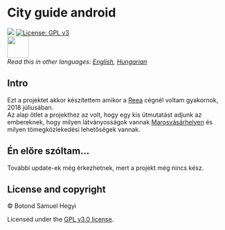 # City guide android
![](https://img.shields.io/badge/updated-july-yellow.svg)
[![License: GPL v3](https://img.shields.io/badge/License-GPL%20v3-blue.svg)](https://www.gnu.org/licenses/gpl-3.0) <br/>
<img src="https://github.com/konpa/devicon/blob/master/icons/android/android-plain-wordmark.svg" height=50> <br/>
*Read this in other languages: [English](README.md), [Hungarian](README.hu.md)* <br/>

## Intro
Ezt a projektet akkor készítettem amikor a [Reea](https://www.reea.net/) cégnél voltam gyakornok, 2018 júliusában.<br/>
Az alap ötlet a projekthez az volt, hogy egy kis útmutatást adjunk az embereknek, hogy milyen látványosságok vannak [Marosvásárhelyen](https://goo.gl/KNqWK5) és milyen tömegközlekedési lehetőségek vannak.

## Én előre szóltam...
További update-ek még érkezhetnek, mert a projekt még nincs kész. <br/>


## License and copyright
© Botond Sámuel Hegyi

Licensed under the [GPL v3.0 license](LICENSE).
